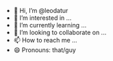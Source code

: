 - 👋 Hi, I’m @leodatur
- 👀 I’m interested in ...
- 🌱 I’m currently learning ...
- 💞️ I’m looking to collaborate on ...
- 📫 How to reach me ...
- 😄 Pronouns: that/guy

<!---
leodatur/leodatur is a ✨ special ✨ repository because its `README.md` (this file) appears on your GitHub profile.
You can click the Preview link to take a look at your changes.
--->

